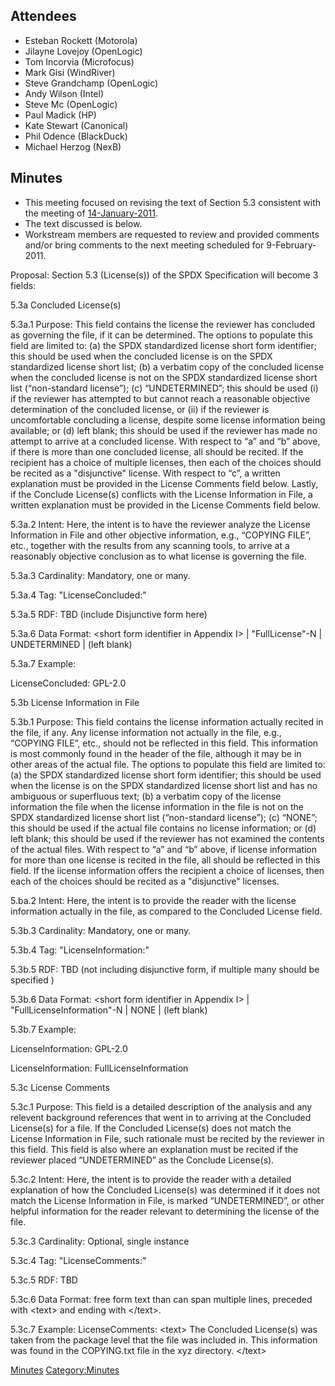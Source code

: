 ## Attendees

  - Esteban Rockett (Motorola)
  - Jilayne Lovejoy (OpenLogic)
  - Tom Incorvia (Microfocus)
  - Mark Gisi (WindRiver)
  - Steve Grandchamp (OpenLogic)
  - Andy Wilson (Intel)
  - Steve Mc (OpenLogic)
  - Paul Madick (HP)
  - Kate Stewart (Canonical)
  - Phil Odence (BlackDuck)
  - Michael Herzog (NexB)

## Minutes

  - This meeting focused on revising the text of Section 5.3 consistent
    with the meeting of
    [14-January-2011](Legal_Team/Minutes/2011-01-14 "wikilink").
  - The text discussed is below.
  - Workstream members are requested to review and provided comments
    and/or bring comments to the next meeting scheduled for
    9-February-2011.

Proposal: Section 5.3 (License(s)) of the SPDX Specification will become
3 fields:

5.3a Concluded License(s)

5.3a.1 Purpose: This field contains the license the reviewer has
concluded as governing the file, if it can be determined. The options to
populate this field are limited to: (a) the SPDX standardized license
short form identifier; this should be used when the concluded license is
on the SPDX standardized license short list; (b) a verbatim copy of the
concluded license when the concluded license is not on the SPDX
standardized license short list (“non-standard license”); (c)
“UNDETERMINED”; this should be used (i) if the reviewer has attempted
to but cannot reach a reasonable objective determination of the
concluded license, or (ii) if the reviewer is uncomfortable concluding a
license, despite some license information being available; or (d) left
blank; this should be used if the reviewer has made no attempt to arrive
at a concluded license. With respect to “a” and “b” above, if there is
more than one concluded license, all should be recited. If the recipient
has a choice of multiple licenses, then each of the choices should be
recited as a "disjunctive" license. With respect to “c”, a written
explanation must be provided in the License Comments field below.
Lastly, if the Conclude License(s) conflicts with the License
Information in File, a written explanation must be provided in the
License Comments field below.

5.3a.2 Intent: Here, the intent is to have the reviewer analyze the
License Information in File and other objective information, e.g.,
“COPYING FILE”, etc., together with the results from any scanning
tools, to arrive at a reasonably objective conclusion as to what license
is governing the file.

5.3a.3 Cardinality: Mandatory, one or many.

5.3a.4 Tag: "LicenseConcluded:"

5.3a.5 RDF: TBD (include Disjunctive form here)

5.3a.6 Data Format: \<short form identifier in Appendix I\> |
"FullLicense"-N | UNDETERMINED | (left blank)

5.3a.7 Example:

LicenseConcluded: GPL-2.0

5.3b License Information in File

5.3b.1 Purpose: This field contains the license information actually
recited in the file, if any. Any license information not actually in the
file, e.g., “COPYING FILE”, etc., should not be reflected in this field.
This information is most commonly found in the header of the file,
although it may be in other areas of the actual file. The options to
populate this field are limited to: (a) the SPDX standardized license
short form identifier; this should be used when the license is on the
SPDX standardized license short list and has no ambiguous or superfluous
text; (b) a verbatim copy of the license information the file when the
license information in the file is not on the SPDX standardized license
short list (“non-standard license”); (c) “NONE”; this should be used if
the actual file contains no license information; or (d) left blank; this
should be used if the reviewer has not examined the contents of the
actual files. With respect to “a” and “b” above, if license information
for more than one license is recited in the file, all should be
reflected in this field. If the license information offers the recipient
a choice of licenses, then each of the choices should be recited as a
"disjunctive" licenses.

5.ba.2 Intent: Here, the intent is to provide the reader with the
license information actually in the file, as compared to the Concluded
License field.

5.3b.3 Cardinality: Mandatory, one or many.

5.3b.4 Tag: "LicenseInformation:"

5.3b.5 RDF: TBD (not including disjunctive form, if multiple many should
be specified )

5.3b.6 Data Format: \<short form identifier in Appendix I\> |
"FullLicenseInformation"-N | NONE | (left blank)

5.3b.7 Example:

LicenseInformation: GPL-2.0

LicenseInformation: FullLicenseInformation

5.3c License Comments

5.3c.1 Purpose: This field is a detailed description of the analysis and
any relevent background references that went in to arriving at the
Concluded License(s) for a file. If the Concluded License(s) does not
match the License Information in File, such rationale must be recited by
the reviewer in this field. This field is also where an explanation must
be recited if the reviewer placed “UNDETERMINED” as the Conclude
License(s).

5.3c.2 Intent: Here, the intent is to provide the reader with a detailed
explanation of how the Concluded License(s) was determined if it does
not match the License Information in File, is marked “UNDETERMINED”, or
other helpful information for the reader relevant to determining the
license of the file.

5.3c.3 Cardinality: Optional, single instance

5.3c.4 Tag: "LicenseComments:"

5.3c.5 RDF: TBD

5.3c.6 Data Format: free form text than can span multiple lines,
preceded with \<text\> and ending with \</text\>.

5.3c.7 Example: LicenseComments: \<text\> The Concluded License(s) was
taken from the package level that the file was included in. This
information was found in the COPYING.txt file in the xyz directory.
\</text\>

[Minutes](Category:Legal "wikilink")
[Category:Minutes](Category:Minutes "wikilink")
